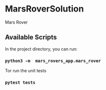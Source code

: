 # MarsRoverSolution
Mars Rover
## Available Scripts

In the project directory, you can run:
### `python3 -m  mars_rovers_app.mars_rover`

Tor run the unit tests
### `pytest tests`

